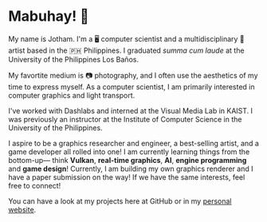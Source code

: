 # Mabuhay! 👋

<!--
**rjcculaway/rjcculaway** is a ✨ _special_ ✨ repository because its `README.md` (this file) appears on your GitHub profile.

Here are some ideas to get you started:

- 🔭 I’m currently working on ...
- 🌱 I’m currently learning ...
- 👯 I’m looking to collaborate on ...
- 🤔 I’m looking for help with ...
- 💬 Ask me about ...
- 📫 How to reach me: ...
- 😄 Pronouns: ...
- ⚡ Fun fact: ...
-->

My name is Jotham. I'm a 🖥️ computer scientist and a multidisciplinary 🎨 artist based in the 🇵🇭 Philippines. I graduated _summa cum laude_ at the University of the Philippines Los Baños.

My favortite medium is 📷 photography, and I often use the aesthetics of my time to express myself. As a computer scientist, I am primarily interested in computer graphics and light transport.

I've worked with Dashlabs and interned at the Visual Media Lab in KAIST. I was previously an instructor at the Institute of Computer Science in the University of the Philippines.

I aspire to be a graphics researcher and engineer, a best-selling artist, and a game developer all rolled into one! I am currently learning things from the bottom-up— think **Vulkan**, **real-time graphics**, **AI**, **engine programming** and **game design**! Currently, I am building my own graphics renderer and I have a paper submission on the way! If we have the same interests, feel free to connect! 

You can have a look at my projects here at GitHub or in my [personal website](https://renejotham-dev.vercel.app/).
